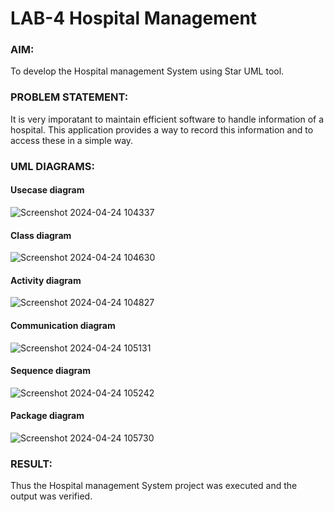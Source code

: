 # LAB-4 Hospital Management
### AIM:
To develop the Hospital management System using Star UML tool.
### PROBLEM STATEMENT:
It is very imporatant to maintain efficient software to handle information of a hospital.
This application provides a way to record this information and to access these in a simple way.

### UML DIAGRAMS:
#### Usecase diagram
![Screenshot 2024-04-24 104337](https://github.com/Jenishajustin/LAB-4-Hospital-Management/assets/119405070/06dd1b39-1d13-4b7b-91b0-9a3cd5107384)
#### Class diagram
![Screenshot 2024-04-24 104630](https://github.com/Jenishajustin/LAB-4-Hospital-Management/assets/119405070/0b44468a-15f8-46da-b648-966e46ff521c)
#### Activity diagram
![Screenshot 2024-04-24 104827](https://github.com/Jenishajustin/LAB-4-Hospital-Management/assets/119405070/4ec25202-7533-45d2-9d97-924e6486f39c)
#### Communication diagram
![Screenshot 2024-04-24 105131](https://github.com/Jenishajustin/LAB-4-Hospital-Management/assets/119405070/d8d9dfa2-2f1b-43ed-9d57-d55119f2a74c)
#### Sequence diagram
![Screenshot 2024-04-24 105242](https://github.com/Jenishajustin/LAB-4-Hospital-Management/assets/119405070/f5758c8c-08ab-474b-9fc8-cf9c1822a7c1)
#### Package diagram
![Screenshot 2024-04-24 105730](https://github.com/Jenishajustin/LAB-4-Hospital-Management/assets/119405070/6360f79c-e192-4a5d-8c1f-2d73c333992f)



### RESULT:
Thus the Hospital management System project was executed and the output was verified.
